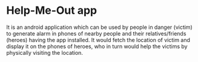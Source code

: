 Help-Me-Out app
==============

It is an android application which can be used by people in danger (victim) to generate alarm in phones of nearby people and their relatives/friends (heroes) having the app installed. It would fetch the location of victim and display it on the phones of heroes, who in turn would help the victims by physically visiting the location.
